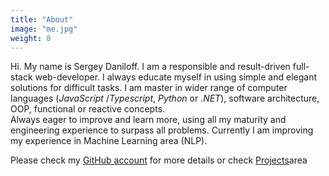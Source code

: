 ```yaml
---
title: "About"
image: "me.jpg"
weight: 8
---
```


Hi. My name is Sergey Daniloff. I am a responsible and result-driven full-stack web-developer.
I always educate myself in using simple and elegant solutions for difficult tasks.
I am master in wider range of computer languages (_JavaScript_ /_Typescript_, _Python_ or _.NET_),
software architecture, OOP, functional or reactive concepts.   
Always eager to improve and learn more, using all my maturity and engineering experience to surpass all problems.
Currently I am improving my experience in Machine Learning area (NLP).

Please check my [GitHub account](https://github.com/Pencroff) for more details or check [Projects](/#projects)area
